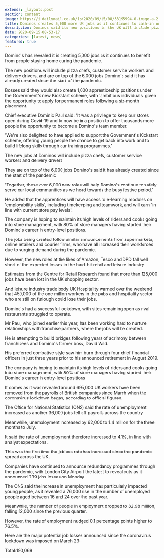 ```yaml
---
extends: _layouts.post
section: content
image: https://i.dailymail.co.uk/1s/2020/09/15/08/33195994-0-image-a-2_1600155630978.jpg 
title: Dominos creates 5,000 more UK jobs as it continues to cash-in on stay-at-home Britons 
description: Dominos said its new positions in the UK will include pizza chefs, customer service workers and delivery drivers - as well as 1,000 apprenticeships for ambitious individuals. 
date: 2020-09-15-08-53-17 
categories: [latest, news] 
featured: true 
--- 
```

Domino's has revealed it is creating 5,000 jobs as it continues to benefit from people staying home during the pandemic. 

The new positions will include pizza chefs, customer service workers and delivery drivers, and are on top of the 6,000 jobs Domino's said it has already created since the start of the pandemic.

Bosses said they would also create 1,000 apprenticeship positions under the Government's new Kickstart scheme, with 'ambitious individuals' given the opportunity to apply for permanent roles following a six-month placement. 

Chief executive Dominic Paul said: 'It was a privilege to keep our stores open during Covid-19 and to now be in a position to offer thousands more people the opportunity to become a Domino's team member.

'We're also delighted to have applied to support the Government's Kickstart scheme, offering young people the chance to get back into work and to build lifelong skills through our training programmes.'

The new jobs at Dominos will include pizza chefs, customer service workers and delivery drivers

They are on top of the 6,000 jobs Domino's said it has already created since the start of the pandemic

'Together, these over 6,000 new roles will help Domino's continue to safely serve our local communities as we head towards the busy festive period.'

He added that the apprentices will have access to e-learning modules on 'employability skills', including timekeeping and teamwork, and will earn 'in line with current store pay levels'.

The company is hoping to maintain its high levels of riders and cooks going into store management, with 80% of store managers having started their Domino's career in entry-level positions.

The jobs being created follow similar announcements from supermarkets, online retailers and courier firms, who have all increased their workforces due to surging demand during the pandemic.

However, the new roles at the likes of Amazon, Tesco and DPD fall well short of the expected losses in the hard-hit retail and leisure industry.

Estimates from the Centre for Retail Research found that more than 125,000 jobs have been lost in the UK shopping sector.

And leisure industry trade body UK Hospitality warned over the weekend that 450,000 of the one million workers in the pubs and hospitality sector who are still on furlough could lose their jobs.

Domino's had a successful lockdown, with sites remaining open as rival restaurants struggled to operate.

Mr Paul, who joined earlier this year, has been working hard to nurture relationships with franchise partners, where the jobs will be created.

He is attempting to build bridges following years of acrimony between franchisees and Domino's former boss, David Wild.

His preferred combative style saw him burn through four chief financial officers in just three years prior to his announced retirement in August 2019.

The company is hoping to maintain its high levels of riders and cooks going into store management, with 80% of store managers having started their Domino's career in entry-level positions

It comes as it was revealed around 695,000 UK workers have been removed from the payrolls of British companies since March when the coronavirus lockdown began, according to official figures.

The Office for National Statistics (ONS) said the rate of unemployment increased as another 36,000 jobs fell off payrolls across the country.

Meanwhile, unemployment increased by 62,000 to 1.4 million for the three months to July.

It said the rate of unemployment therefore increased to 4.1%, in line with analyst expectations.

This was the first time the jobless rate has increased since the pandemic spread across the UK.

Companies have continued to announce redundancy programmes through the pandemic, with London City Airport the latest to reveal cuts as it announced 239 jobs losses on Monday.

The ONS said the increase in unemployment has particularly impacted young people, as it revealed a 76,000 rise in the number of unemployed people aged between 16 and 24 over the past year.

Meanwhile, the number of people in employment dropped to 32.98 million, falling 12,000 since the previous quarter.

However, the rate of employment nudged 0.1 percentage points higher to 76.5%.



Here are the major potential job losses announced since the coronavirus lockdown was imposed on March 23:

Total:190,069

